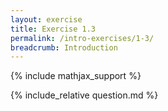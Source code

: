 ```yaml
---
layout: exercise
title: Exercise 1.3
permalink: /intro-exercises/1-3/
breadcrumb: Introduction
---
```


{% include mathjax_support %}

<div><i class="arrow-up" data-chapter="intro-exercises" data-exercise="ex_3" data-rating="0"></i></div>
{% include_relative question.md %}
